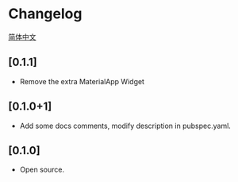 # Changelog

[简体中文](./CHANGELOG.md)

## [0.1.1]

* Remove the extra MaterialApp Widget

## [0.1.0+1]

* Add some docs comments, modify description in pubspec.yaml.

## [0.1.0]

* Open source.
